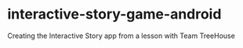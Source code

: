 # interactive-story-game-android
Creating the Interactive Story app from a lesson with Team TreeHouse
